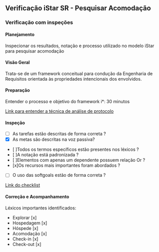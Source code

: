 ## Verificação iStar SR - Pesquisar Acomodação

### Verificação com inspeções

#### Planejamento
 Inspecionar os resultados, notação e processo utilizado no modelo iStar para pesquisar acomodação

#### Visão Geral

Trata-se de um framework conceitual para condução da Engenharia de Requisitos orientada às propriedades intencionais dos envolvidos.

#### Preparação

 Entender o processo e objetivo do framework i*: 30 minutos

[Link para entender a técnica de análise de protocolo ](https://aprender.ead.unb.br/pluginfile.php/348668/mod_resource/content/9/Requisitos%20-%20Aula%20021.pdf)

#### Inspeção

- [ ] As tarefas estão descritas de forma correta ?
- [x] As metas são descritas na voz passiva?
- [ ]Todos os termos específicos estão presentes nos léxicos ?
- [ ]A notação está padronizada ?
- [ ]Elementos com apenas um dependente possuem relação Or ?
- [x]Os recursos mais importantes foram abordados ?
- [ ] O uso das softgoals estão de forma correta ? 


[Link do checklist ](https://docs.google.com/spreadsheets/d/1txC-AwSKGjeYF4GbrHQia8s5SYEOqFTDtYb_QE_Q_f4/edit#gid=108503159)

#### Correção e Acompanhamento

Léxicos importantes identificados:

- Explorar [x]
- Hospedagem [x]
- Hóspede [x]
- Acomodação [x]
- Check-in [x]
- Check-out [x]





 
